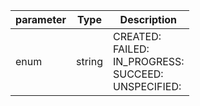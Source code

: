 | parameter | Type | Description |
| ----------- | ----------- |----------- |
| enum  |  string  | CREATED: <br/>FAILED: <br/>IN_PROGRESS: <br/>SUCCEED: <br/>UNSPECIFIED:    |